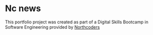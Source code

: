 # Nc news




This portfolio project was created as part of a Digital Skills Bootcamp in Software Engineering provided by [Northcoders](https://northcoders.com/)